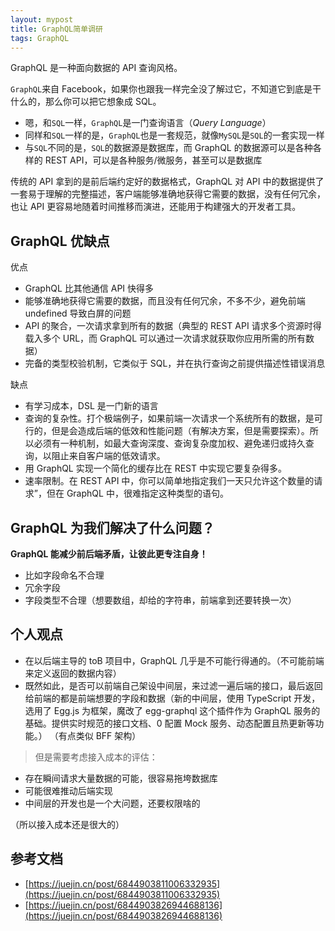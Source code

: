 ```yaml
---
layout: mypost
title: GraphQL简单调研
tags: GraphQL
---
```


GraphQL 是一种面向数据的 API 查询风格。

`GraphQL`来自 Facebook，如果你也跟我一样完全没了解过它，不知道它到底是干什么的，那么你可以把它想象成 SQL。

- 嗯，和`SQL`一样，`GraphQL`是一门查询语言（_Query Language_）
- 同样和`SQL`一样的是，`GraphQL`也是一套规范，就像`MySQL`是`SQL`的一套实现一样
- 与`SQL`不同的是，`SQL`的数据源是数据库，而 GraphQL 的数据源可以是各种各样的 REST API，可以是各种服务/微服务，甚至可以是数据库

传统的 API 拿到的是前后端约定好的数据格式，GraphQL 对 API 中的数据提供了一套易于理解的完整描述，客户端能够准确地获得它需要的数据，没有任何冗余，也让 API 更容易地随着时间推移而演进，还能用于构建强大的开发者工具。

## GraphQL 优缺点

优点

- GraphQL 比其他通信 API 快得多
- 能够准确地获得它需要的数据，而且没有任何冗余，不多不少，避免前端 undefined 导致白屏的问题
- API 的聚合，一次请求拿到所有的数据（典型的 REST API 请求多个资源时得载入多个 URL，而 GraphQL 可以通过一次请求就获取你应用所需的所有数据）
- 完备的类型校验机制，它类似于 SQL，并在执行查询之前提供描述性错误消息

缺点

- 有学习成本，DSL 是一门新的语言
- 查询的复杂性。打个极端例子，如果前端一次请求一个系统所有的数据，是可行的，但是会造成后端的低效和性能问题（有解决方案，但是需要探索）。所以必须有一种机制，如最大查询深度、查询复杂度加权、避免递归或持久查询，以阻止来自客户端的低效请求。
- 用 GraphQL 实现一个简化的缓存比在 REST 中实现它要复杂得多。
- 速率限制。在 REST API 中，你可以简单地指定我们一天只允许这个数量的请求”，但在 GraphQL 中，很难指定这种类型的语句。

## GraphQL 为我们解决了什么问题？

**GraphQL 能减少前后端矛盾，让彼此更专注自身！**

- 比如字段命名不合理
- 冗余字段
- 字段类型不合理（想要数组，却给的字符串，前端拿到还要转换一次）

## 个人观点

- 在以后端主导的 toB 项目中，GraphQL 几乎是不可能行得通的。（不可能前端来定义返回的数据内容）
- 既然如此，是否可以前端自己架设中间层，来过滤一遍后端的接口，最后返回给前端的都是前端想要的字段和数据（新的中间层，使用 TypeScript 开发，选用了 Egg.js 为框架，魔改了 egg-graphql 这个插件作为 GraphQL 服务的基础。提供实时规范的接口文档、0 配置 Mock 服务、动态配置且热更新等功能。） （有点类似 BFF 架构）

> 但是需要考虑接入成本的评估：

- 存在瞬间请求大量数据的可能，很容易拖垮数据库
- 可能很难推动后端实现
- 中间层的开发也是一个大问题，还要权限啥的

（所以接入成本还是很大的）

## 参考文档

- [https://juejin.cn/post/6844903811006332935](https://juejin.cn/post/6844903811006332935)
- [https://juejin.cn/post/6844903826944688136](https://juejin.cn/post/6844903826944688136)
